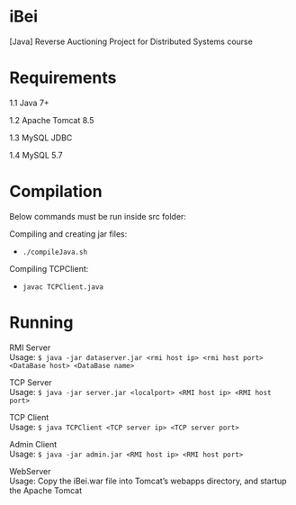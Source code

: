 # iBei
[Java] Reverse Auctioning Project for Distributed Systems course

# Requirements
1.1 Java 7+

1.2 Apache Tomcat 8.5

1.3 MySQL JDBC

1.4 MySQL 5.7 


# Compilation
Below commands must be run inside src folder:

Compiling and creating jar files:  
* `./compileJava.sh`  

Compiling TCPClient:
* `javac TCPClient.java`  

# Running

RMI Server   
Usage: `$ java -jar dataserver.jar <rmi host ip> <rmi host port> <DataBase host> <DataBase name>`

TCP Server  
Usage: `$ java -jar server.jar <localport> <RMI host ip> <RMI host port>`

TCP Client  
Usage: `$ java TCPClient <TCP server ip> <TCP server port>`

Admin Client  
Usage: `$ java -jar admin.jar <RMI host ip> <RMI host port>`

WebServer  
Usage: Copy the iBei.war file into Tomcat’s webapps directory, and startup the Apache Tomcat 


